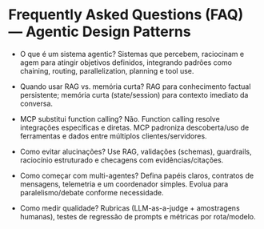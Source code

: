 # Frequently Asked Questions (FAQ) — Agentic Design Patterns

- O que é um sistema agentic?
  Sistemas que percebem, raciocinam e agem para atingir objetivos definidos, integrando padrões como chaining, routing, parallelization, planning e tool use.

- Quando usar RAG vs. memória curta?
  RAG para conhecimento factual persistente; memória curta (state/session) para contexto imediato da conversa.

- MCP substitui function calling?
  Não. Function calling resolve integrações específicas e diretas. MCP padroniza descoberta/uso de ferramentas e dados entre múltiplos clientes/servidores.

- Como evitar alucinações?
  Use RAG, validações (schemas), guardrails, raciocínio estruturado e checagens com evidências/citações.

- Como começar com multi-agentes?
  Defina papéis claros, contratos de mensagens, telemetria e um coordenador simples. Evolua para paralelismo/debate conforme necessidade.

- Como medir qualidade?
  Rubricas (LLM-as-a-judge + amostragens humanas), testes de regressão de prompts e métricas por rota/modelo.
